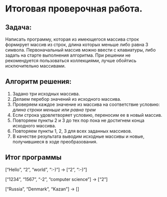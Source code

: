 # Итоговая проверочная работа.

## Задача:

Написать программу, которая из имеющегося массива строк формирует массив из строк, 
длина которых меньше либо равна 3 символа. Первоначальный массив можно ввести с клавиатуры, 
либо задать на старте выполнения алгоритма. При решении не рекомендуется пользоваться коллекциями,
лучше обойтись исключительно массивами.

## Алгоритм решения:

1. Задано три исходных массива.
2. Делаем перебор значений из исходного массива.
3. Проверяем каждое значение из массива на соответствие условию: _длина строки меньше или равна трем_
4. Если строка удовлетворяет условию, переносим ее в новый массив.
5. Повторяем пункты 2 и 3 до тех пор пока не достигнем конца исходного массива.
6. Повторяем пункты 1, 2, 3 для всех заданных массивов.
7. В качестве результата выводим исходные массивы и новые, получившиеся в ходе преобразования.

## Итог программы

[“Hello”, “2”, “world”, “:-)”] → [“2”, “:-)”]

[“1234”, “1567”, “-2”, “computer science”] → [“2”]

[“Russia”, “Denmark”, “Kazan”] → []
